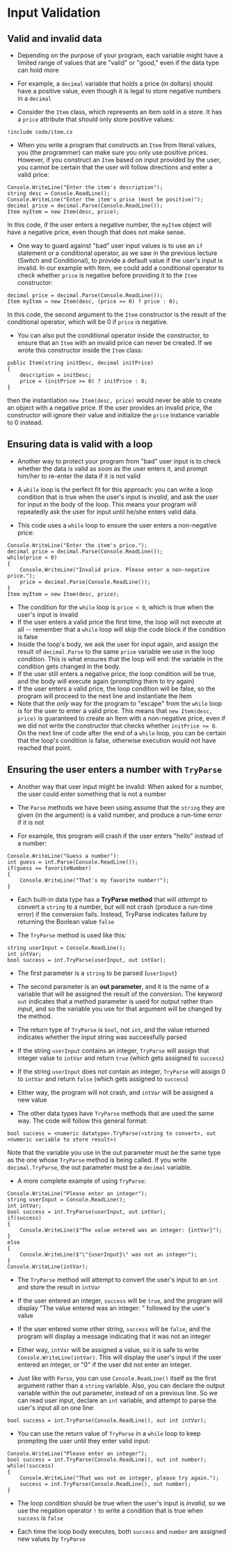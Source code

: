# Input Validation

## Valid and invalid data

- Depending on the purpose of your program, each variable might have a limited range of values that are "valid" or "good," even if the data type can hold more

- For example, a `decimal` variable that holds a price (in dollars) should have a positive value, even though it is legal to store negative numbers in a `decimal`

- Consider the `Item` class, which represents an item sold in a store. It has a `price` attribute that should only store positive values:

```
!include code/item.cs
```

- When you write a program that constructs an `Item` from literal values, you (the programmer) can make sure you only use positive prices. However, if you construct an `Item` based on input provided by the user, you cannot be certain that the user will follow directions and enter a valid price:

```
Console.WriteLine("Enter the item's description");
string desc = Console.ReadLine();
Console.WriteLine("Enter the item's price (must be positive)");
decimal price = decimal.Parse(Console.ReadLine());
Item myItem = new Item(desc, price);
```

In this code, if the user enters a negative number, the `myItem` object will have a negative price, even though that does not make sense.

- One way to guard against "bad" user input values is to use an `if` statement or a conditional operator, as we saw in the previous lecture (Switch and Conditional), to provide a default value if the user's input is invalid. In our example with Item, we could add a conditional operator to check whether `price` is negative before providing it to the `Item` constructor:

```
decimal price = decimal.Parse(Console.ReadLine());
Item myItem = new Item(desc, (price >= 0) ? price : 0);
```

In this code, the second argument to the `Item` constructor is the result of the conditional operator, which will be 0 if `price` is negative.

- You can also put the conditional operator inside the constructor, to ensure that an `Item` with an invalid price can never be created. If we wrote this constructor inside the `Item` class:

```
public Item(string initDesc, decimal initPrice)
{
    description = initDesc;
    price = (initPrice >= 0) ? initPrice : 0;
}
```

then the instantiation `new Item(desc, price)` would never be able to create an object with a negative price. If the user provides an invalid price, the constructor will ignore their value and initialize the `price` instance variable to 0 instead.

## Ensuring data is valid with a loop

- Another way to protect your program from "bad" user input is to check whether the data is valid as soon as the user enters it, and prompt him/her to re-enter the data if it is not valid

- A `while` loop is the perfect fit for this approach: you can write a loop condition that is true when the user's input is *invalid*, and ask the user for input in the body of the loop. This means your program will repeatedly ask the user for input until he/she enters valid data.

- This code uses a `while` loop to ensure the user enters a non-negative price:

```
Console.WriteLine("Enter the item's price.");
decimal price = decimal.Parse(Console.ReadLine());
while(price < 0)
{
    Console.WriteLine("Invalid price. Please enter a non-negative price.");
    price = decimal.Parse(Console.ReadLine());
}
Item myItem = new Item(desc, price);
```

- The condition for the `while` loop is `price < 0`, which is true when the user's input is invalid
- If the user enters a valid price the first time, the loop will not execute at all -- remember that a `while` loop will skip the code block if the condition is false
- Inside the loop's body, we ask the user for input again, and assign the result of `decimal.Parse` to the same `price` variable we use in the loop condition. This is what ensures that the loop will end: the variable in the condition gets changed in the body.
- If the user still enters a negative price, the loop condition will be true, and the body will execute again (prompting them to try again)
- If the user enters a valid price, the loop condition will be false, so the program will proceed to the next line and instantiate the Item
- Note that the *only* way for the program to "escape" from the `while` loop is for the user to enter a valid price. This means that `new Item(desc, price)` is guaranteed to create an Item with a non-negative price, even if we did not write the constructor that checks whether `initPrice >= 0`. On the next line of code after the end of a `while` loop, you can be certain that the loop's condition is false, otherwise execution would not have reached that point.

## Ensuring the user enters a number with `TryParse`

- Another way that user input might be invalid: When asked for a number, the user could enter something that is not a number

- The `Parse` methods we have been using assume that the `string` they are given (in the argument) is a valid number, and produce a run-time error if it is not

- For example, this program will crash if the user enters "hello" instead of a number:

```
Console.WriteLine("Guess a number"):
int guess = int.Parse(Console.ReadLine());
if(guess == favoriteNumber)
{
    Console.WriteLine("That's my favorite number!");
}
```

- Each built-in data type has a **TryParse method** that will *attempt* to convert a `string` to a number, but will not crash (produce a run-time error) if the conversion fails. Instead, TryParse indicates failure by returning the Boolean value `false`

- The `TryParse` method is used like this:

```
string userInput = Console.ReadLine();
int intVar;
bool success = int.TryParse(userInput, out intVar);
```

- The first parameter is a `string` to be parsed (`userInput`)

- The second parameter is an **out parameter**, and it is the name of a variable that will be assigned the result of the conversion. The keyword `out` indicates that a method parameter is used for *output* rather than *input*, and so the variable you use for that argument will be changed by the method.

- The return type of `TryParse` is `bool`, not `int`, and the value returned indicates whether the input string was successfully parsed

- If the string `userInput` contains an integer, `TryParse` will assign that integer value to `intVar` and return `true` (which gets assigned to `success`)

- If the string `userInput` does not contain an integer, `TryParse` will assign 0 to `intVar` and return `false` (which gets assigned to `success`)

- Either way, the program will not crash, and `intVar` will be assigned a new value

- The other data types have `TryParse` methods that are used the same way. The code will follow this general format:

```
bool success = <numeric datatype>.TryParse(<string to convert>, out <numeric variable to store result>)
```

Note that the variable you use in the out parameter must be the same type as the one whose `TryParse` method is being called. If you write `decimal.TryParse`, the out parameter must be a `decimal` variable.

- A more complete example of using `TryParse`:

```
Console.WriteLine("Please enter an integer");
string userInput = Console.ReadLine();
int intVar;
bool success = int.TryParse(userInput, out intVar);
if(success)
{
    Console.WriteLine($"The value entered was an integer: {intVar}");
}
else
{
    Console.WriteLine($"\"{userInput}\" was not an integer");
}
Console.WriteLine(intVar);
```

- The `TryParse` method will attempt to convert the user's input to an `int` and store the result in `intVar`

- If the user entered an integer, `success` will be `true`, and the program will display "The value entered was an integer: " followed by the user's value

- If the user entered some other string, `success` will be `false`, and the program will display a message indicating that it was not an integer

- Either way, `intVar` will be assigned a value, so it is safe to write `Console.WriteLine(intVar)`. This  will display the user's input if the user entered an integer, or "0" if the user did not enter an integer.

- Just like with `Parse`, you can use `Console.ReadLine()` itself as the first argument rather than a `string` variable. Also, you can declare the output variable within the out parameter, instead of on a previous line. So we can read user input, declare an `int` variable, and attempt to parse the user's input all on one line:

```
bool success = int.TryParse(Console.ReadLine(), out int intVar);
```

- You can use the return value of `TryParse` in a `while` loop to keep prompting the user until they enter valid input:

```
Console.WriteLine("Please enter an integer");
bool success = int.TryParse(Console.ReadLine(), out int number);
while(!success)
{
    Console.WriteLine("That was not an integer, please try again.");
    success = int.TryParse(Console.ReadLine(), out number);
}
```

- The loop condition should be true when the user's input is *invalid*, so we use the negation operator `!` to write a condition that is true when `success` is `false`

- Each time the loop body executes, both `success` and `number` are assigned new values by `TryParse`
